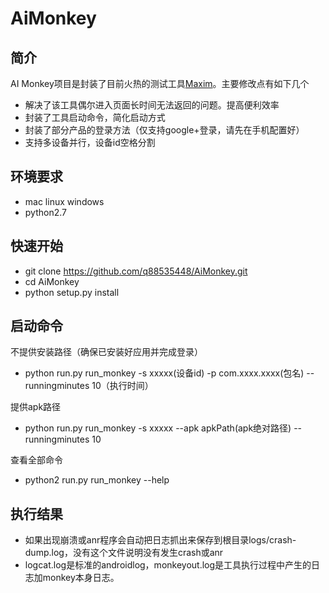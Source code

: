 # AiMonkey
## 简介
AI Monkey项目是封装了目前火热的测试工具[Maxim](https://github.com/zhangzhao4444/Maxim)。主要修改点有如下几个
* 解决了该工具偶尔进入页面长时间无法返回的问题。提高便利效率
* 封装了工具启动命令，简化启动方式
* 封装了部分产品的登录方法（仅支持google+登录，请先在手机配置好）
* 支持多设备并行，设备id空格分割

## 环境要求
* mac linux windows
* python2.7

## 快速开始
* git clone https://github.com/q88535448/AiMonkey.git
* cd AiMonkey
* python setup.py install

## 启动命令
不提供安装路径（确保已安装好应用并完成登录）
* python run.py run_monkey -s xxxxx(设备id) -p com.xxxx.xxxx(包名) --runningminutes 10（执行时间）

提供apk路径
* python run.py run_monkey -s xxxxx --apk apkPath(apk绝对路径) --runningminutes 10

查看全部命令
* python2 run.py run_monkey --help

## 执行结果
* 如果出现崩溃或anr程序会自动把日志抓出来保存到根目录logs/crash-dump.log，没有这个文件说明没有发生crash或anr
* logcat.log是标准的androidlog，monkeyout.log是工具执行过程中产生的日志加monkey本身日志。

